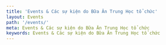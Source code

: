 ```yaml
---
title: 'Events & Các sự kiện do Bữa Ăn Trung Học tổ chức'
layout: Events
path: '/events/'
meta: Events & Các sự kiện do Bữa Ăn Trung Học tổ chức
keywords: Events & Các sự kiện do Bữa Ăn Trung Học tổ chức
---
```

